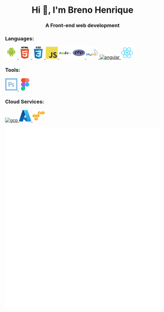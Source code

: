 <h1 align="center">Hi 👋, I'm Breno Henrique</h1>
<h3 align="center">A Front-end web development</h3>


<h3 align="left">Languages:</h3>

   <p align="left"> <a href="https://developer.android.com" target="_blank"> <img src="https://raw.githubusercontent.com/devicons/devicon/master/icons/android/android-original-wordmark.svg" alt="android" width="40" height="40"/> </a><a href="https://www.w3.org/html/" target="_blank"> <img src="https://raw.githubusercontent.com/devicons/devicon/master/icons/html5/html5-original-wordmark.svg" alt="html5" width="40" height="40"/> </a> <a href="https://www.w3schools.com/css/" target="_blank"> <img src="https://raw.githubusercontent.com/devicons/devicon/master/icons/css3/css3-original-wordmark.svg" alt="css3" width="40" height="40"/> </a><a href="https://expressjs.com" target="_blank"> <img src="https://raw.githubusercontent.com/devicons/devicon/master/icons/javascript/javascript-original.svg" alt="javascript" width="40" height="40"/> </a> <a href="https://nodejs.org" target="_blank"><img src="https://raw.githubusercontent.com/devicons/devicon/master/icons/nodejs/nodejs-original-wordmark.svg" alt="nodejs" width="40" height="40"/></a> <a href="https://www.php.net" target="_blank"> <img src="https://raw.githubusercontent.com/devicons/devicon/master/icons/php/php-original.svg" alt="php" width="40" height="40"/> </a> <a href="https://www.mysql.com/" target="_blank"> <img src="https://raw.githubusercontent.com/devicons/devicon/master/icons/mysql/mysql-original-wordmark.svg" alt="mysql" width="40" height="40"/> </a> <a href="https://angular.io" target="_blank"> <img src="https://angular.io/assets/images/logos/angular/angular.svg" alt="angular" width="40" height="40"/>   <a href="https://reactnative.dev" target="_blank"> <img src="https://github.com/devicons/devicon/blob/master/icons/react/react-original.svg" alt="nginx" width="40" height="40"/> </a>
 
<h3 align="left"> Tools: </h3>
   <a href="https://www.photoshop.com/en" target="_blank"> <img src="https://raw.githubusercontent.com/devicons/devicon/master/icons/photoshop/photoshop-line.svg" alt="photoshop" width="40" height="40"/> </a> <a href="https://www.figma.com/" target="_blank"> <img src="https://raw.githubusercontent.com/devicons/devicon/1119b9f84c0290e0f0b38982099a2bd027a48bf1/icons/figma/figma-original.svg" alt="figma" widht="40" height="40"/> </a>
 
 
<h3 align="left"> Cloud Services: </h3>

  <a href="https://cloud.google.com" target="_blank"> <img src="https://www.vectorlogo.zone/logos/google_cloud/google_cloud-icon.svg" alt="gcp" width="40" height="40"/> </a> <a href="https://azure.microsoft.com/pt-br/" target="_blank"> <img src="https://raw.githubusercontent.com/devicons/devicon/1119b9f84c0290e0f0b38982099a2bd027a48bf1/icons/azure/azure-original.svg" alt="azure" width="40" height="40"/> <a href="https://azure.microsoft.com/pt-br/" target="_blank"> <a href="https://aws.amazon.com/" target="_blank"> <img src="https://github.com/devicons/devicon/blob/master/icons/amazonwebservices/amazonwebservices-original.svg" alt="aws" width="40" height="40"/> 
 
 <p><img align="center" src="https://raw.githubusercontent.com/brenohp/github-stats/master/generated/overview.svg#gh-dark-mode-only" alt="langs1" />
 <img align="center" src="https://raw.githubusercontent.com/brenohp/github-stats/master/generated/languages.svg#gh-dark-mode-only" alt="overview" /></p>
